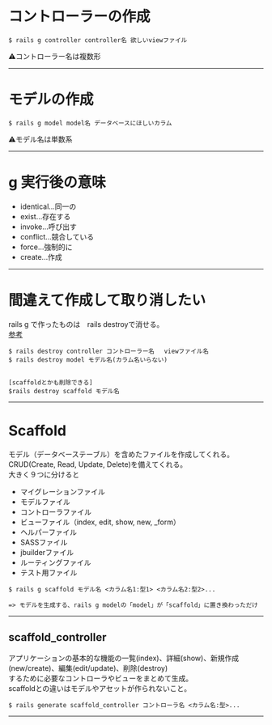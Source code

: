 # コントローラーの作成
~~~
$ rails g controller controller名 欲しいviewファイル
~~~
⚠️コントローラー名は複数形
***

# モデルの作成
~~~
$ rails g model model名 データベースにほしいカラム
~~~
⚠️モデル名は単数系
***

# g 実行後の意味
- identical...同一の
- exist...存在する
- invoke...呼び出す
- conflict...競合している
- force...強制的に
- create...作成
***

# 間違えて作成して取り消したい
rails g で作ったものは　rails destroyで消せる。    
[参考](https://qiita.com/histori/items/7b76aaaa69f2e3ab4f06)
~~~
$ rails destroy controller コントローラー名　 viewファイル名
$ rails destroy model モデル名(カラム名いらない)


[scaffoldとかも削除できる]
$rails destroy scaffold モデル名
~~~
***

# Scaffold 
モデル（データベーステーブル）を含めたファイルを作成してくれる。     
CRUD(Create, Read, Update, Delete)を備えてくれる。    
大きく９つに分けると    
- マイグレーションファイル
- モデルファイル
- コントローラファイル
- ビューファイル（index, edit, show, new, _form）
- ヘルパーファイル
- SASSファイル
- jbuilderファイル
- ルーティングファイル
- テスト用ファイル
~~~
$ rails g scaffold モデル名 <カラム名1:型1> <カラム名2:型2>...

=> モデルを生成する、rails g modelの「model」が「scaffold」に置き換わっただけ
~~~
***

## scaffold_controller 
アプリケーションの基本的な機能の一覧(index)、詳細(show)、新規作成(new/create)、編集(edit/update)、削除(destroy)   
するために必要なコントローラやビューをまとめて生成。    
scaffoldとの違いはモデルやアセットが作られないこと。
~~~
$ rails generate scaffold_controller コントローラ名 <カラム名:型>...
~~~
***
